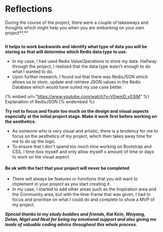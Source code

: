 # Reflections

During the course of the project, there were a couple of takeaways and thoughts which might help you when you are embarking on your own project**.**

<figure><img src="https://images.unsplash.com/photo-1518241353330-0f7941c2d9b5?crop=entropy&#x26;cs=tinysrgb&#x26;fm=jpg&#x26;ixid=MnwxOTcwMjR8MHwxfHNlYXJjaHw3fHxyZWZsZWN0aW9ufGVufDB8fHx8MTY2NDg1OTk1Mw&#x26;ixlib=rb-1.2.1&#x26;q=80" alt=""><figcaption></figcaption></figure>

**It helps to work backwards and identify what type of data you will be storing as that will determine which Redis data type to use.**&#x20;

* In my case, I had used Redis ValueOperations to store my data. Halfway through the project, I realised that the data type wasn't enough to do what I wanted to do.&#x20;
* Upon further research, I found out that there was RedisJSON which allows us to store, update and retrieve JSON values in the Redis Database which would have suited my use case better.&#x20;

{% embed url="https://www.youtube.com/watch?v=V0wmD_y03iM" %}
Explanation of RedisJSON
{% endembed %}

**Try not to focus and fixate too much on the design and visual aspects especially at the initial project stage. Make it work first before working on the aesthetics.**

* As someone who is very visual and artistic, there is a tendency for me to focus on the aesthetics of my project, which then takes away time for me to do up the logic.&#x20;
* To ensure that I don't spend too much time working on Bootstrap and CSS, I time-box myself and only allow myself x amount of time or days to work on the visual aspect.&#x20;

#### **Be ok with the fact that your project will never be completed**

* There will always be features or functions that you will want to implement in your project as you start creating it.&#x20;
* In my case, I started to add other areas such as the Inspiration area and the Community area, but with the time-frame that was given, I had to focus and prioritise on what I could do and complete to show a MVP of my project.



_**Special thanks to my study buddies and friends, Kai Kein, Weiyang, Delan, Nigel and Neal for being my emotional support and also giving me loads of valuable coding advice throughout this whole process.**_
